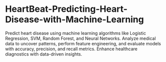 # HeartBeat-Predicting-Heart-Disease-with-Machine-Learning
Predict heart disease using machine learning algorithms like Logistic Regression, SVM, Random Forest, and Neural Networks. Analyze medical data to uncover patterns, perform feature engineering, and evaluate models with accuracy, precision, and recall metrics. Enhance healthcare diagnostics with data-driven insights.
